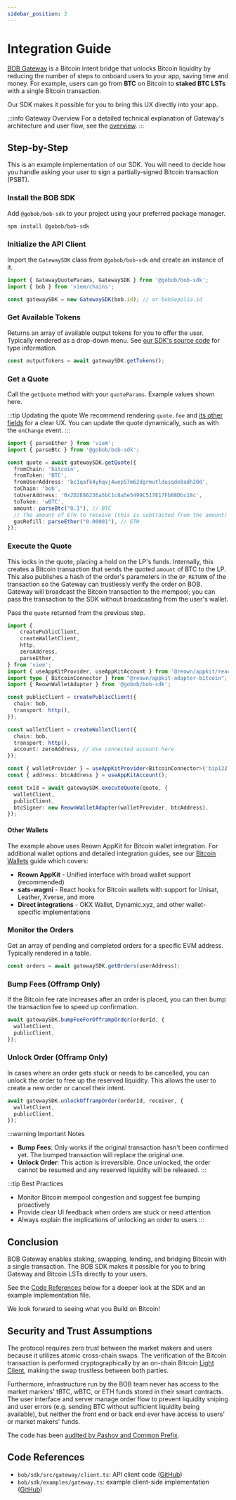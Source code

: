 ```yaml
---
sidebar_position: 2
---
```


# Integration Guide

[BOB Gateway](/docs/gateway) is a Bitcoin intent bridge that unlocks Bitcoin liquidity by reducing the number of steps to onboard users to your app, saving time and money. For example, users can go from **BTC** on Bitcoin to **staked BTC LSTs** with a single Bitcoin transaction.

Our SDK makes it possible for you to bring this UX directly into your app.

:::info Gateway Overview
For a detailed technical explanation of Gateway's architecture and user flow, see the [overview](./overview.md).
:::

## Step-by-Step

This is an example implementation of our SDK. You will need to decide how you handle asking your user to sign a partially-signed Bitcoin transaction (PSBT).

### Install the BOB SDK

Add `@gobob/bob-sdk` to your project using your preferred package manager.

```bash npm2yarn
npm install @gobob/bob-sdk
```

### Initialize the API Client

Import the `GatewaySDK` class from `@gobob/bob-sdk` and create an instance of it.

```ts title="/src/utils/gateway.ts"
import { GatewayQuoteParams, GatewaySDK } from '@gobob/bob-sdk';
import { bob } from 'viem/chains';

const gatewaySDK = new GatewaySDK(bob.id); // or bobSepolia.id
```

### Get Available Tokens

Returns an array of available output tokens for you to offer the user. Typically rendered as a drop-down menu. See [our SDK's source code](https://github.com/bob-collective/bob/blob/9c52341033af1ccbe388e64ef97a23bf6c07ccc7/sdk/src/gateway/tokens.ts#L8) for type information.

```ts
const outputTokens = await gatewaySDK.getTokens();
```

### Get a Quote

Call the `getQuote` method with your `quoteParams`. Example values shown here.

:::tip Updating the quote
We recommend rendering `quote.fee` and [its other fields](https://github.com/bob-collective/bob/blob/9c52341033af1ccbe388e64ef97a23bf6c07ccc7/sdk/src/gateway/client.ts#L15) for a clear UX. You can update the quote dynamically, such as with the `onChange` event.
:::

```ts
import { parseEther } from 'viem';
import { parseBtc } from '@gobob/bob-sdk';

const quote = await gatewaySDK.getQuote({
  fromChain: 'bitcoin',
  fromToken: 'BTC',
  fromUserAddress: 'bc1qafk4yhqvj4wep57m62dgrmutldusqde8adh20d',
  toChain: 'bob',
  toUserAddress: '0x2D2E86236a5bC1c8a5e5499C517E17Fb88Dbc18c',
  toToken: 'wBTC',
  amount: parseBtc("0.1"), // BTC
  // The amount of ETH to receive (this is subtracted from the amount)
  gasRefill: parseEther("0.00001"), // ETH
});
```

### Execute the Quote

This locks in the quote, placing a hold on the LP's funds. Internally, this creates a Bitcoin transaction that sends the quoted `amount` of BTC to the LP. This also publishes a hash of the order's parameters in the `OP_RETURN` of the transaction so the Gateway can trustlessly verify the order on BOB. Gateway will broadcast the Bitcoin transaction to the mempool; you can pass the transaction to the SDK without broadcasting from the user's wallet.

Pass the `quote` returned from the previous step.

```ts
import {
    createPublicClient,
    createWalletClient,
    http,
    zeroAddress,
    parseEther,
} from 'viem';
import { useAppKitProvider, useAppKitAccount } from '@reown/appkit/react';
import type { BitcoinConnector } from "@reown/appkit-adapter-bitcoin";
import { ReownWalletAdapter } from '@gobob/bob-sdk';

const publicClient = createPublicClient({
  chain: bob,
  transport: http(),
});

const walletClient = createWalletClient({
  chain: bob,
  transport: http(),
  account: zeroAddress, // Use connected account here
});

const { walletProvider } = useAppKitProvider<BitcoinConnector>('bip122');
const { address: btcAddress } = useAppKitAccount();

const txId = await gatewaySDK.executeQuote(quote, {
  walletClient,
  publicClient,
  btcSigner: new ReownWalletAdapter(walletProvider, btcAddress),
});
```

#### Other Wallets

The example above uses Reown AppKit for Bitcoin wallet integration. For additional wallet options and detailed integration guides, see our [Bitcoin Wallets](./wallets.md) guide which covers:

- **Reown AppKit** - Unified interface with broad wallet support (recommended)
- **sats-wagmi** - React hooks for Bitcoin wallets with support for Unisat, Leather, Xverse, and more
- **Direct integrations** - OKX Wallet, Dynamic.xyz, and other wallet-specific implementations

### Monitor the Orders

Get an array of pending and completed orders for a specific EVM address. Typically rendered in a table.

```ts
const orders = await gatewaySDK.getOrders(userAddress);
```

### Bump Fees (**Offramp Only**)

If the Bitcoin fee rate increases after an order is placed, you can then bump the transaction fee to speed up confirmation.

```ts
await gatewaySDK.bumpFeeForOfframpOrder(orderId, {
  walletClient,
  publicClient,
});
```

### Unlock Order (**Offramp Only**)

In cases where an order gets stuck or needs to be cancelled, you can unlock the order to free up the reserved liquidity. This allows the user to create a new order or cancel their intent.

```ts
await gatewaySDK.unlockOfframpOrder(orderId, receiver, {
  walletClient,
  publicClient,
});
```

:::warning Important Notes
- **Bump Fees**: Only works if the original transaction hasn't been confirmed yet. The bumped transaction will replace the original one.
- **Unlock Order**: This action is irreversible. Once unlocked, the order cannot be resumed and any reserved liquidity will be released.
:::

:::tip Best Practices
- Monitor Bitcoin mempool congestion and suggest fee bumping proactively
- Provide clear UI feedback when orders are stuck or need attention
- Always explain the implications of unlocking an order to users
:::

## Conclusion

BOB Gateway enables staking, swapping, lending, and bridging Bitcoin with a single transaction. The BOB SDK makes it possible for you to bring Gateway and Bitcoin LSTs directly to your users.

See the [Code References](#code-references) below for a deeper look at the SDK and an example implementation file.

We look forward to seeing what you Build on Bitcoin!

## Security and Trust Assumptions

The protocol requires zero trust between the market makers and users because it utilizes atomic cross-chain swaps. The verification of the Bitcoin transaction is performed cryptographically by an on-chain Bitcoin [Light Client](/docs/bob-chain/relay), making the swap trustless between both parties.

Furthermore, infrastructure run by the BOB team never has access to the market markers' tBTC, wBTC, or ETH funds stored in their smart contracts. The user interface and server manage order flow to prevent liquidity sniping and user errors (e.g. sending BTC without sufficient liquidity being available), but neither the front end or back end ever have access to users' or market makers' funds.

The code has been [audited by Pashov and Common Prefix](/docs/reference/audits#bob-gateway).

## Code References

- `bob/sdk/src/gateway/client.ts`: API client code ([GitHub](https://github.com/bob-collective/bob/blob/master/sdk/src/gateway/client.ts))
- `bob/sdk/examples/gateway.ts`: example client-side implementation ([GitHub](https://github.com/bob-collective/bob/blob/master/sdk/examples/gateway.ts))
